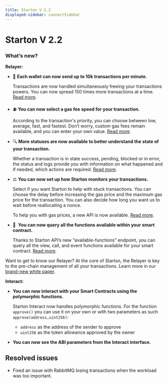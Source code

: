 ```yaml
---
title: Starton V 2.2
displayed-sidebar: connectSidebar
---
```

# Starton V 2.2

### What’s new?

**Relayer:**

-   🚀 **Each wallet can now send up to 10k transactions per minute.**

    Transactions are now handled simultaneously freeing your transactions powers. You can now spread 150 times more transactions at a time. [Read more](https://docs.starton.io/connect/api-doc/relayer/transactions).

-   ⛽ **You can now select a gas fee speed for your transaction.**

    According to the transaction's priority, you can choose between low, average, fast, and fastest. Don’t worry, custom gas fees remain available, and you can enter your own value. [Read more](https://docs.starton.io/connect/api-doc/relayer/gas-price).

-   🔍 **More statuses are now available to better understand the state of your transaction.**

    Whether a transaction is in state success, pending, blocked or in error, the status and logs provide you with information on what happened and if needed, which actions are required. [Read more](https://docs.starton.io/connect/services/interact/transaction-state-and-status).

-   ⚖️ **You can now set up how Starton monitors your transactions.**

    Select if you want Starton to help with stuck transactions. You can choose the delay before increasing the gas price and the maximum gas price for the transaction. You can also decide how long you want us to wait before reallocating a nonce.

    To help you with gas prices, a new API is now available. [Read more](https://docs.starton.io/connect/api-doc/relayer/project).

-   📃  **You can now query all the functions available within your smart contract.**

    Thanks to Starton API’s new “available-functions” endpoint, you can query all the view, call, and event functions available for your smart contract. [Read more](https://docs.starton.io/connect/api-doc/relayer/smart-contracts).

Want to get to know our Relayer? At the core of Starton, the Relayer is key to the pre-chain management of all your transactions. Learn more in our [brand-new white paper](https://blog.starton.io/web3-transaction-lifecycle-dab0c9321259).

**Interact:**

-   **You can now interact with your Smart Contracts using the polymorphic functions.**

    Starton Interact now handles polymorphic functions. For the function `approve()` you can use it on your own or with two parameters as such `approve(address,uint256)`:

    -   `address` as the address of the sender to approve
    -   `uint256` as the token allowance approved by the owner

-   **You can now see the ABI parameters from the Interact interface.**

## Resolved issues

-   Fixed an issue with RabbitMQ losing transactions when the workload was too important.
